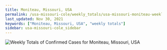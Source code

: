 ```yaml
---
title: Moniteau, Missouri, USA
permalink: /usa-missouri-cole/weekly_totals/usa-missouri-moniteau-weekly_totals.html
last_updated: Nov 30, 2021
keywords: ["Moniteau, Missouri, USA", "weekly totals"]
sidebar: usa-missouri-cole_sidebar
---
```


![Weekly Totals of Confirmed Cases for Moniteau, Missouri, USA](/covid_tracker/images/graphs/usa-missouri-moniteau-weekly_totals_graph.png)
